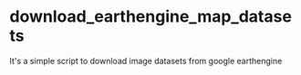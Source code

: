 # download_earthengine_map_datasets
It's a simple script to download image datasets from google earthengine 
